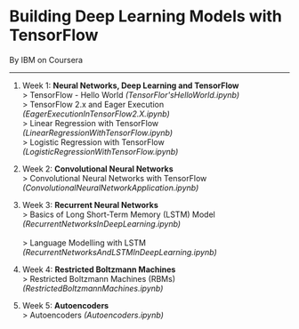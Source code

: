 # Building Deep Learning Models with TensorFlow

By IBM on Coursera

--------------------------------------------------------------------------------------------------------------------------------------------------------

1. Week 1: **Neural Networks, Deep Learning and TensorFlow** </br>
                > TensorFlow - Hello World _(TensorFlor'sHelloWorld.ipynb)_ </br>
                > TensorFlow 2.x and Eager Execution _(EagerExecutionInTensorFlow2.X.ipynb)_ </br>
                > Linear Regression with TensorFlow _(LinearRegressionWithTensorFlow.ipynb)_ </br>
                > Logistic Regression with TensorFlow _(LogisticRegressionWithTensorFlow.ipynb)_ </br>
                
                
2. Week 2: **Convolutional Neural Networks** </br>
                > Convolutional Neural Networks with TensorFlow _(ConvolutionalNeuralNetworkApplication.ipynb)_ </br>  
                                
              
3. Week 3: **Recurrent Neural Networks** </br>
                > Basics of Long Short-Term Memory (LSTM) Model _(RecurrentNetworksInDeepLearning.ipynb)_ </br>  
                > Language Modelling with LSTM _(RecurrentNetworksAndLSTMInDeepLearning.ipynb)_ </br>  
                                                
              
4. Week 4: **Restricted Boltzmann Machines** </br>
                > Restricted Boltzmann Machines (RBMs) _(RestrictedBoltzmannMachines.ipynb)_ </br>  
                                                                
              
5. Week 5: **Autoencoders** </br>
                > Autoencoders _(Autoencoders.ipynb)_ </br>  
                
                
                
